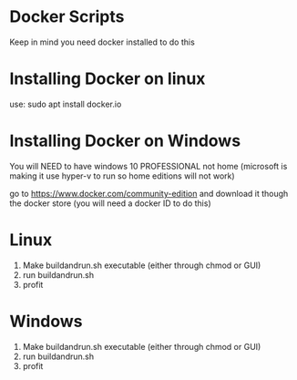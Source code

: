 # Docker Scripts
Keep in mind you need docker installed to do this

# Installing Docker on linux
use: sudo apt install docker.io 

# Installing Docker on Windows
You will NEED to have windows 10 PROFESSIONAL not home (microsoft is making it use hyper-v to run so home editions will not work)

go to https://www.docker.com/community-edition and download it though the docker store (you will need a docker ID to do this)

# Linux
1. Make buildandrun.sh executable (either through chmod or GUI)
2. run buildandrun.sh
3. profit

# Windows
1. Make buildandrun.sh executable (either through chmod or GUI)
2. run buildandrun.sh
3. profit